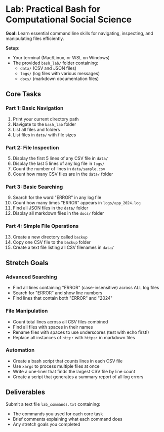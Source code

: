 # Lab: Practical Bash for Computational Social Science

**Goal:** Learn essential command line skills for navigating, inspecting, and manipulating files efficiently.

**Setup:**
- Your terminal (Mac/Linux, or WSL on Windows)
- The provided `bash_lab/` folder containing:
  - `data/` (CSV and JSON files)
  - `logs/` (log files with various messages)
  - `docs/` (markdown documentation files)

## Core Tasks

### Part 1: Basic Navigation
1. Print your current directory path
2. Navigate to the `bash_lab` folder
3. List all files and folders
4. List files in `data/` with file sizes

### Part 2: File Inspection
5. Display the first 5 lines of any CSV file in `data/`
6. Display the last 5 lines of any log file in `logs/`
7. Count the number of lines in `data/sample.csv`
8. Count how many CSV files are in the `data/` folder

### Part 3: Basic Searching
9. Search for the word "ERROR" in any log file
10. Count how many times "ERROR" appears in `logs/app_2024.log`
11. Find all JSON files in the `data/` folder
12. Display all markdown files in the `docs/` folder

### Part 4: Simple File Operations
13. Create a new directory called `backup`
14. Copy one CSV file to the `backup` folder
15. Create a text file listing all CSV filenames in `data/`

## Stretch Goals

### Advanced Searching
- Find all lines containing "ERROR" (case-insensitive) across ALL log files
- Search for "ERROR" and show line numbers
- Find lines that contain both "ERROR" and "2024"

### File Manipulation
- Count total lines across all CSV files combined
- Find all files with spaces in their names
- Rename files with spaces to use underscores (test with echo first!)
- Replace all instances of `http:` with `https:` in markdown files

### Automation
- Create a bash script that counts lines in each CSV file
- Use `xargs` to process multiple files at once
- Write a one-liner that finds the largest CSV file by line count
- Create a script that generates a summary report of all log errors

## Deliverables
Submit a text file `lab_commands.txt` containing:
- The commands you used for each core task
- Brief comments explaining what each command does
- Any stretch goals you completed
